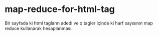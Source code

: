 # map-reduce-for-html-tag

Bir sayfada ki html tagların adedi ve o tagler içinde ki harf sayısının map reduce kullanarak hesaplanması.
